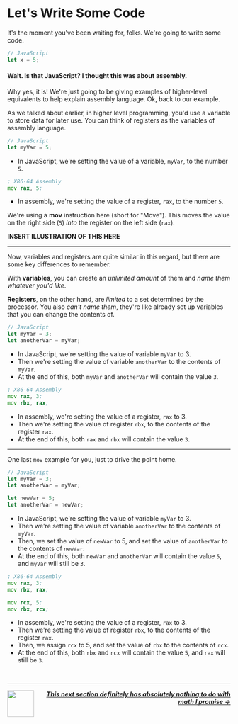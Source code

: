 # Let's Write Some Code

It's the moment you've been waiting for, folks. We're going to write some code.

```js
// JavaScript
let x = 5;
```

#### Wait. Is that JavaScript? I thought this was about assembly.

Why yes, it is! We're just going to be giving examples of higher-level equivalents to help explain assembly language. Ok, back to our example.

As we talked about earlier, in higher level programming, you'd use a variable to store data for later use. You can think of registers as the variables of assembly language.

```js
// JavaScript
let myVar = 5;
```

- In JavaScript, we're setting the value of a variable, `myVar`, to the number `5`.

```asm
; X86-64 Assembly
mov rax, 5;
```

- In assembly, we're setting the value of a register, `rax`, to the number `5`.

We're using a **mov** instruction here (short for "Move"). This moves the value on the right side (`5`) _into_ the register on the left side (`rax`).

**INSERT ILLUSTRATION OF THIS HERE**

---

Now, variables and registers are quite similar in this regard, but there are some key differences to remember.

With **variables**, you can create an _unlimited amount_ of them and _name them whatever you'd like_.

**Registers**, on the other hand, are _limited_ to a set determined by the processor. You also _can't name them_, they're like already set up variables that you can change the contents of.

```js
// JavaScript
let myVar = 3;
let anotherVar = myVar;
```

- In JavaScript, we're setting the value of variable `myVar` to 3.
- Then we're setting the value of variable `anotherVar` to the contents of `myVar`.
- At the end of this, both `myVar` and `anotherVar` will contain the value `3`.

```asm
; X86-64 Assembly
mov rax, 3;
mov rbx, rax;
```

- In assembly, we're setting the value of a register, `rax` to 3.
- Then we're setting the value of register `rbx`, to the contents of the register `rax`.
- At the end of this, both `rax` and `rbx` will contain the value `3`.

---

One last `mov` example for you, just to drive the point home.

```js
// JavaScript
let myVar = 3;
let anotherVar = myVar;

let newVar = 5;
let anotherVar = newVar;
```

- In JavaScript, we're setting the value of variable `myVar` to 3.
- Then we're setting the value of variable `anotherVar` to the contents of `myVar`.
- Then, we set the value of `newVar` to 5, and set the value of `anotherVar` to the contents of `newVar`.
- At the end of this, both `newVar` and `anotherVar` will contain the value `5`, and `myVar` will still be `3`.

```asm
; X86-64 Assembly
mov rax, 3;
mov rbx, rax;

mov rcx, 5;
mov rbx, rcx;
```

- In assembly, we're setting the value of a register, `rax` to 3.
- Then we're setting the value of register `rbx`, to the contents of the register `rax`.
- Then, we assign `rcx` to 5, and set the value of `rbx` to the contents of `rcx`.
- At the end of this, both `rbx` and `rcx` will contain the value `5`, and `rax` will still be `3`.


<br />

---

<a href="/guide/writing-code/registers.md">
  <picture>
    <source media="(prefers-color-scheme: dark)" srcset="https://cloud-5aq8uo1rv-hack-club-bot.vercel.app/0backd.png">
    <img align="left" width="60" src="https://cloud-5v3nvbscw-hack-club-bot.vercel.app/0backl.png" />
  </picture>
</a>

<p align="right">
  <em>
    <b>
      <a href="/guide/math/number-systems.md">
        This next section definitely has absolutely nothing to do with math I promise →
      </a>
    </b>
  </em>
</p>
